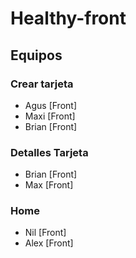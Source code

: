 # Healthy-front

## Equipos

### Crear tarjeta
- Agus [Front]
- Maxi [Front]
- Brian [Front]
### Detalles Tarjeta
- Brian [Front]
- Max [Front]
### Home
- Nil [Front]
- Alex [Front]
